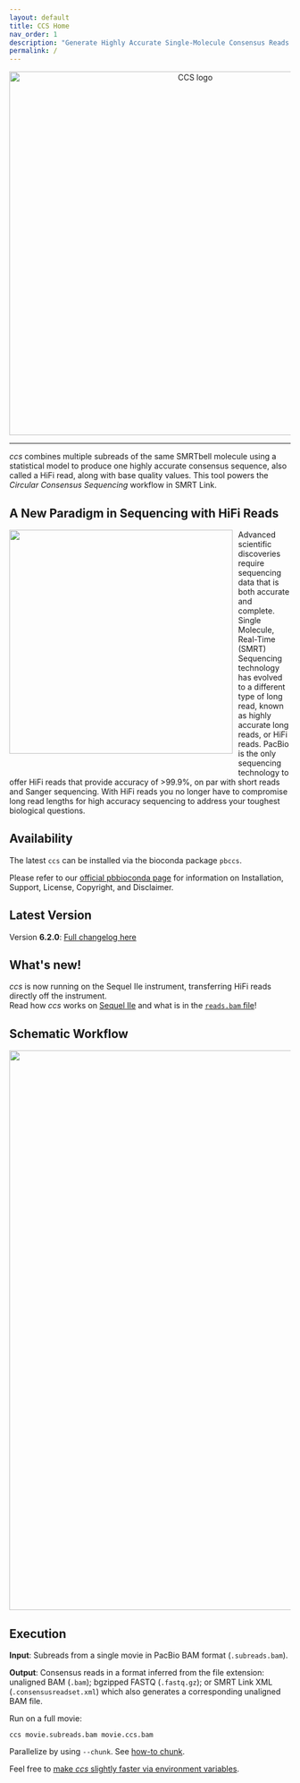 ```yaml
---
layout: default
title: CCS Home
nav_order: 1
description: "Generate Highly Accurate Single-Molecule Consensus Reads (HiFi Reads)."
permalink: /
---
```


<p align="center">
  <img src="img/ccs_card.png" alt="CCS logo" width="650px"/>
</p>

***

_ccs_ combines multiple subreads of the same SMRTbell molecule using a
statistical model to produce one highly accurate consensus sequence,
also called a HiFi read, along with base quality values.
This tool powers the _Circular Consensus Sequencing_ workflow in SMRT Link.

## A New Paradigm in Sequencing with HiFi Reads
<p align="left"><img width="400px" src="img/read-length-visual.png" style="float: left; margin:0 10px 30px 0px "/>
Advanced scientific discoveries require sequencing data that is both accurate and complete. Single Molecule, Real-Time (SMRT) Sequencing technology has evolved to a different type of long read, known as highly accurate long reads, or HiFi reads.
PacBio is the only sequencing technology to offer HiFi reads that provide accuracy of >99.9%, on par with short reads and Sanger sequencing. With HiFi reads you no longer have to compromise long read lengths for high accuracy sequencing to address your toughest biological questions.
</p>
<div style="clear: both;"/>

## Availability
The latest `ccs` can be installed via the bioconda package `pbccs`.

Please refer to our [official pbbioconda page](https://github.com/PacificBiosciences/pbbioconda)
for information on Installation, Support, License, Copyright, and Disclaimer.

## Latest Version
Version **6.2.0**: [Full changelog here](/changelog)

## What's new!
_ccs_ is now running on the Sequel IIe instrument, transferring HiFi reads
directly off the instrument.\
Read how _ccs_ works on [Sequel IIe](/faq/sqiie) and what is in the [`reads.bam` file](/faq/reads-bam)!

## Schematic Workflow
<p align="center"><img width="1000px" src="img/generate-hifi.png"/></p>

## Execution
**Input**: Subreads from a single movie in PacBio BAM format (`.subreads.bam`).

**Output**: Consensus reads in a format inferred from the file extension:
unaligned BAM (`.bam`); bgzipped FASTQ (`.fastq.gz`);
or SMRT Link XML (`.consensusreadset.xml`) which also generates a corresponding
unaligned BAM file.

Run on a full movie:

    ccs movie.subreads.bam movie.ccs.bam

Parallelize by using `--chunk`.
See [how-to chunk](/faq/parallelize).

Feel free to [make _ccs_ slightly faster via environment variables](/faq/performance#can-i-tune-performance-without-sacrificing-output-quality).
